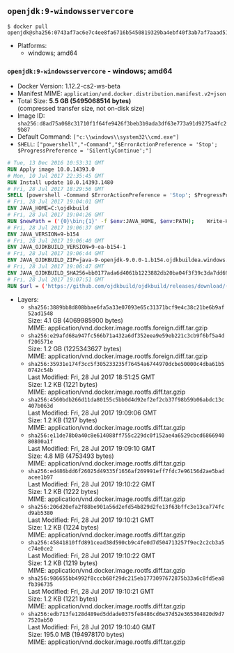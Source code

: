## `openjdk:9-windowsservercore`

```console
$ docker pull openjdk@sha256:0743af7ac6e7c4ee8fa6716b5450819329ba4ebf40f3ab7af7aaad5137f1a4f2
```

-	Platforms:
	-	windows; amd64

### `openjdk:9-windowsservercore` - windows; amd64

-	Docker Version: 1.12.2-cs2-ws-beta
-	Manifest MIME: `application/vnd.docker.distribution.manifest.v2+json`
-	Total Size: **5.5 GB (5495068514 bytes)**  
	(compressed transfer size, not on-disk size)
-	Image ID: `sha256:d8ad75a068c31710f1f64fe9426f3beb3b9ada3df63e773a91d9275a4fc29b87`
-	Default Command: `["c:\\windows\\system32\\cmd.exe"]`
-	`SHELL`: `["powershell","-Command","$ErrorActionPreference = 'Stop'; $ProgressPreference = 'SilentlyContinue';"]`

```dockerfile
# Tue, 13 Dec 2016 10:53:31 GMT
RUN Apply image 10.0.14393.0
# Mon, 10 Jul 2017 22:35:45 GMT
RUN Install update 10.0.14393.1480
# Fri, 28 Jul 2017 18:29:56 GMT
SHELL [powershell -Command $ErrorActionPreference = 'Stop'; $ProgressPreference = 'SilentlyContinue';]
# Fri, 28 Jul 2017 19:04:01 GMT
ENV JAVA_HOME=C:\ojdkbuild
# Fri, 28 Jul 2017 19:04:26 GMT
RUN $newPath = ('{0}\bin;{1}' -f $env:JAVA_HOME, $env:PATH); 	Write-Host ('Updating PATH: {0}' -f $newPath); 	setx /M PATH $newPath;
# Fri, 28 Jul 2017 19:06:37 GMT
ENV JAVA_VERSION=9-b154
# Fri, 28 Jul 2017 19:06:40 GMT
ENV JAVA_OJDKBUILD_VERSION=9-ea-b154-1
# Fri, 28 Jul 2017 19:06:44 GMT
ENV JAVA_OJDKBUILD_ZIP=java-9-openjdk-9.0.0-1.b154.ojdkbuildea.windows.x86_64.zip
# Fri, 28 Jul 2017 19:06:47 GMT
ENV JAVA_OJDKBUILD_SHA256=bb0177ada6d4061b1223882db20ba04f3f39c3da7dd695a1e1004e93a65fcfd6
# Fri, 28 Jul 2017 19:07:51 GMT
RUN $url = ('https://github.com/ojdkbuild/ojdkbuild/releases/download/{0}/{1}' -f $env:JAVA_OJDKBUILD_VERSION, $env:JAVA_OJDKBUILD_ZIP); 	Write-Host ('Downloading {0} ...' -f $url); 	Invoke-WebRequest -Uri $url -OutFile 'ojdkbuild.zip'; 	Write-Host ('Verifying sha256 ({0}) ...' -f $env:JAVA_OJDKBUILD_SHA256); 	if ((Get-FileHash ojdkbuild.zip -Algorithm sha256).Hash -ne $env:JAVA_OJDKBUILD_SHA256) { 		Write-Host 'FAILED!'; 		exit 1; 	}; 		Write-Host 'Expanding ...'; 	Expand-Archive ojdkbuild.zip -DestinationPath C:\; 		Write-Host 'Renaming ...'; 	Move-Item 		-Path ('C:\{0}' -f ($env:JAVA_OJDKBUILD_ZIP -Replace '.zip$', '')) 		-Destination $env:JAVA_HOME 	; 		Write-Host 'Verifying install ...'; 	Write-Host '  java -version'; java -version; 	Write-Host '  javac -version'; javac -version; 		Write-Host 'Removing ...'; 	Remove-Item ojdkbuild.zip -Force; 		Write-Host 'Complete.';
```

-	Layers:
	-	`sha256:3889bb8d808bbae6fa5a33e07093e65c31371bcf9e4c38c21be6b9af52ad1548`  
		Size: 4.1 GB (4069985900 bytes)  
		MIME: application/vnd.docker.image.rootfs.foreign.diff.tar.gzip
	-	`sha256:e29afd68a947fc566b71a432a6df352eea9e59eb221c3cb9f6bf5a4df206571e`  
		Size: 1.2 GB (1225343627 bytes)  
		MIME: application/vnd.docker.image.rootfs.foreign.diff.tar.gzip
	-	`sha256:35931e174f3cc5f305233235f76454a6744970dcbe50000c4dba61b50742c54b`  
		Last Modified: Fri, 28 Jul 2017 18:51:25 GMT  
		Size: 1.2 KB (1221 bytes)  
		MIME: application/vnd.docker.image.rootfs.diff.tar.gzip
	-	`sha256:4560bdb266d11da80155c5bb0d4d92ef2ef2cb37f98b59b06abdc13c407b063d`  
		Last Modified: Fri, 28 Jul 2017 19:09:06 GMT  
		Size: 1.2 KB (1217 bytes)  
		MIME: application/vnd.docker.image.rootfs.diff.tar.gzip
	-	`sha256:e11de78b0a40c8e614088ff755c229dc0f152ae4a6529cbcd686694080800a1f`  
		Last Modified: Fri, 28 Jul 2017 19:09:10 GMT  
		Size: 4.8 MB (4753493 bytes)  
		MIME: application/vnd.docker.image.rootfs.diff.tar.gzip
	-	`sha256:ed486bdd6f26025d49335f1656af269991eff7fdc7e96156d2ae5badacee1b97`  
		Last Modified: Fri, 28 Jul 2017 19:10:22 GMT  
		Size: 1.2 KB (1222 bytes)  
		MIME: application/vnd.docker.image.rootfs.diff.tar.gzip
	-	`sha256:206d20efa2f88be901a56d2efd54b829d2fe13f63bffc3e13ca774fcd9ab5380`  
		Last Modified: Fri, 28 Jul 2017 19:10:21 GMT  
		Size: 1.2 KB (1224 bytes)  
		MIME: application/vnd.docker.image.rootfs.diff.tar.gzip
	-	`sha256:45841810ffd891cead38d590cb9c4fe0d7d504713257f9ec2c2cb3a5c74e0ce2`  
		Last Modified: Fri, 28 Jul 2017 19:10:22 GMT  
		Size: 1.2 KB (1219 bytes)  
		MIME: application/vnd.docker.image.rootfs.diff.tar.gzip
	-	`sha256:986655bb4992f8cccb68f29dc215eb1773097672875b33a6c8fd5ea8fb396735`  
		Last Modified: Fri, 28 Jul 2017 19:10:21 GMT  
		Size: 1.2 KB (1221 bytes)  
		MIME: application/vnd.docker.image.rootfs.diff.tar.gzip
	-	`sha256:edb713fe128d489ed5ddade0375fe8486cd6e37d52e365304820d9d77520ab50`  
		Last Modified: Fri, 28 Jul 2017 19:10:40 GMT  
		Size: 195.0 MB (194978170 bytes)  
		MIME: application/vnd.docker.image.rootfs.diff.tar.gzip
